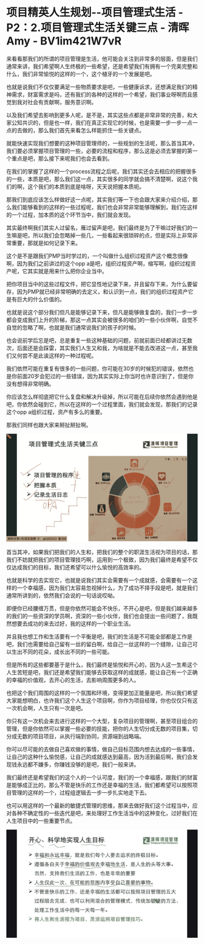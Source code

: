 # 项目精英人生规划--项目管理式生活 - P2：2.项目管理式生活关键三点 - 清晖Amy - BV1im421W7vR

来看看那我们的所谓的项目管理是生活，他可能会关注到非常多的层面，但是我们通常来讲，我们希望啊人生终极的一些希望，还是希望我们有拥有一个完美完整和什么，我们非常愉悦的这样的一个，这个植牙的一个发展是吧。

也就是说我们不仅仅要满足一些物质要求是吧，一些健康诉求，还想满足我们的精神需求，财富需求是吗，还有我们的各种的这样的一个希望，我们事业呀啊而且感觉到我对社会有贡献啊，服务意识啊。

以及我们希望去影响到更多人呢，是不是，其实这些点都是非常非常的完善，和大家公知共识的，但是也一样，我们在真正实现它的时候，也是需要一步一步一点一点的去做的，那么我们首先来看怎么样能抓住一些关键点。

就能快速实现我们想要的这种项目管理师的，一些规划的生活呢，那么首当其冲，我们要必须掌握项目管理的一些，必要的流程和程序，那么这是必须去掌握的第一个重点是吧，那么接下来呢我们也会去看到。

在我们的掌握了这样的一个process流程之后呢，我们其实还会去相应的把握很多的一些，本质是吧，那么我们这一点，其实很多的同学就会搞不清楚啊，说这个我们的啊，这个我们的本质到底是啥呀，天天说把握本质呃。

那我们到底应该怎么样做好这一点呢，其实我们等一下也会跟大家来介绍介绍，那么我们能够看到的这样的一些过程呢，我们也会非常非常能够理解到，我们在这样的一个过程，加本质的这个环节当中，我们就会发现。

其实最终啊我们其实人过留名，雁过留声是吧，我们最终是为了干嘛过好我们的一生嘛是吧，所以我们会忽略掉一些几，一些看起来很琐碎的点，但是实际上非常非常重要，那就是如何记录下来。

这个是不是跟我们PMP当时学过的，一个叫做什么组织过程资产这个概念很像啊，因为我们之前讲过的这个opp a是吧，组织过程资产啊，缩写啊，组织过程资产呢，它其实就是用来什么把你企业当中。

把你项目当中的这些过程文件，把它显性地记录下来，并且留存下来，为什么要留存，因为PMP就已经非常明确的去定义，和认识到一点，我们的组织过程资产它是有巨大的什么价值的。

也就是说这个部分我们但凡是能够记录下来，但凡是能够做复盘的，我们一步一步都会变成我们上升的阶梯，那这一点其实会被很多的咱们的一些小伙伴啊，自觉不自觉的忽略了啊，也就是我们通常说我们的孩子的时候。

也会说前学后忘是吧，总是重复一些这种基础的问题，前就前面已经都讲过无数次，后面还是会踩雷，其实我们人生又和我，为啥就是不能去改进这一点，甚至我们又何尝不是此诶这样的一种过程呢。

我们依然可能在重复有很多的一些问题，你可能在30岁的时候犯的错误，依然也是你前面20岁会犯过的一些错误，因为其实实际上你当时也许意识到了，但是你没有想得非常明确。

你应该怎么样彻底把它什么复盘和解决升级掉，所以可能在后续你依然会遇到他是吧，你依然会碰到它，所以在这样的一个过程里面，我们就会发现，那我们的记录这个opp a组织过程，资产有多么的重要。

那我们同样也跟大家来掰扯掰扯啊。

![](img/7189a68dd9288b0bc488fa3a761d4c6d_1.png)

首当其冲，如果我们把我们的人生和，把我们的整个的职涯生活视为项目的话，那我们不妨就把我们的项目管理技巧啊，运用到一个极致，因为我们最终是希望不仅仅达成我们的目标，我们还希望可以什么愉悦的高效率的。

也就是科学的去实现它，也就是说我们其实会需要有一个成就感，会需要有一个这样的一个幸福感，因为我们太容易忽视掉什么，为了成功不择手段是吧，就是我们通常所讲到的，依然我们会说的一句话说哎呦。

即便你已经腰缠万贯，但是你依然可能会不快乐，不开心是吧，但是我们越来越多的我们的一些资深的学员啊，资深的一些小伙伴，我们也会提出一些问题了，我既然想要去成功的来去过好，我的这样的一个职业生活。

并且我也想工作和生活要有一个平衡是吧，我们的生活是不可能全部都是工作是吧，我们也需要给自己留有一丝的留白啊，给自己一丝这样的一个缝隙，让自己可以生出不同的花朵，成长出不同的一些可能。

但是所有的这些都要基于是什么，我们最终是愉悦和开心的，因为人这一生希这个人生苦短是吧，我们还是希望我们能够去获取这样的成就感，能让自己有一个正确的幸福的价值观，去开心的生活，去影响周围更多的人。

也把这个我们周围的这样的一个氛围和环境，变得更加正能量是吧，所以我们希望大家能想明白，也许我们这个人生这个项目啊，你作为项目经理，你也仅仅只有这一次机会啊，人生只有一次是吧。

你只有这一次机会来去进行这样的一个大型，复杂项目的管理啊，甚至项目组合的管理，但是你依然可以掌握一些必要的技能，把你的人生切分成无数的项目集，切分成无数的项目项目，从执行端到协同，资源端到战略端。

你可以尽可能的去做自己喜欢做的事情，做自己目标范围内想去达成的一些事情，让自己的这种什么愉悦感，让自己的成就感达到最高，因为活到最后啊，我们会发现钱永远都不嫌多，你赚钱没够的是吧，我们一般来讲。

我们最终还是希望我们的这个人的一个认可度，我们的一个幸福感，跟我们的财富是能够成正比的，那么不管是快乐的工作还是幸福的生活，我们都希望可以按照项目管理的这样的一个，过程组逻辑去一步一步扎实地走下去。

也可以用这样的一个最新的敏捷式管理的思维，那来去做好我们这个过程当中，应对各种不确定性的一些迭代是吧，来处理好工作生活当中的这种变化，过好我们在人生项目中的一些重要节点。



![](img/7189a68dd9288b0bc488fa3a761d4c6d_3.png)